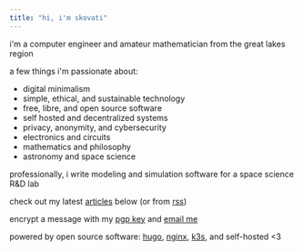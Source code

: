 ```yaml
---
title: "hi, i'm skovati"
---
```


i'm a computer engineer and amateur mathematician from the great lakes region

a few things i'm passionate about:
- digital minimalism
- simple, ethical, and sustainable technology
- free, libre, and open source software
- self hosted and decentralized systems
- privacy, anonymity, and cybersecurity
- electronics and circuits
- mathematics and philosophy
- astronomy and space science

professionally, i write modeling and simulation software for a space science R&D lab

check out my latest [articles](/articles) below (or from [rss](/articles/index.xml))

encrypt a message with my [pgp key](/pgp) and [email me](mailto:mail@skovati.dev)

powered by open source software: [hugo](https://gohugo.io/), [nginx](https://nginx.org/en/), [k3s](https://k3s.io/), and self-hosted <3
